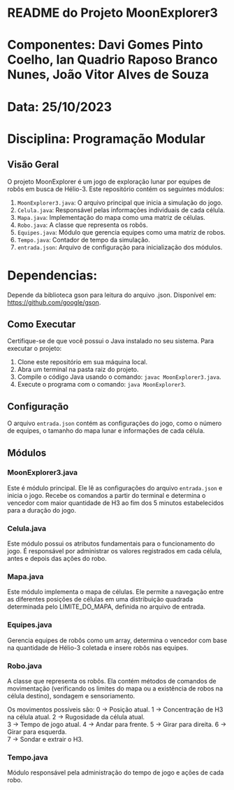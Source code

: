 # README do Projeto MoonExplorer3

# Componentes: Davi Gomes Pinto Coelho, Ian Quadrio Raposo Branco Nunes, João Vitor Alves de Souza
# Data: 25/10/2023
# Disciplina: Programação Modular

## Visão Geral

O projeto MoonExplorer é um jogo de exploração lunar por equipes de robôs em busca de Hélio-3. Este repositório contém os seguintes módulos:

1. `MoonExplorer3.java`: O arquivo principal que inicia a simulação do jogo.
2. `Celula.java`: Responsável pelas informações individuais de cada célula.
3. `Mapa.java`: Implementação do mapa como uma matriz de células.
4. `Robo.java`: A classe que representa os robôs.
5. `Equipes.java`: Módulo que gerencia equipes como uma matriz de robos.
6. `Tempo.java`: Contador de tempo da simulação.
7. `entrada.json`: Arquivo de configuração para inicialização dos módulos.

# Dependencias:

Depende da biblioteca gson para leitura do arquivo .json.
Disponível em: https://github.com/google/gson.


## Como Executar

Certifique-se de que você possui o Java instalado no seu sistema. Para executar o projeto:

1. Clone este repositório em sua máquina local.
2. Abra um terminal na pasta raiz do projeto.
3. Compile o código Java usando o comando: `javac MoonExplorer3.java`.
4. Execute o programa com o comando: `java MoonExplorer3`.

## Configuração

O arquivo `entrada.json` contém as configurações do jogo, como o número de equipes, o tamanho do mapa lunar e informações de cada célula.

## Módulos

### MoonExplorer3.java

Este é módulo principal. Ele lê as configurações do arquivo `entrada.json` e inicia o jogo.
Recebe os comandos a partir do terminal e determina o vencedor com maior quantidade de H3 ao fim dos 5 minutos estabelecidos para a duração do jogo.

### Celula.java

Este módulo possui os atributos fundamentais para o funcionamento do jogo. É responsável por administrar os valores registrados em cada célula, antes e depois das ações do robo.

### Mapa.java

Este módulo implementa o mapa de células. Ele permite a navegação entre as diferentes posições de células em uma distribuição quadrada determinada pelo LIMITE_DO_MAPA, definida
no arquivo de entrada.

### Equipes.java

Gerencia equipes de robôs como um array, determina o vencedor com base na quantidade de Hélio-3 coletada e insere robôs nas equipes.

### Robo.java

A classe que representa os robôs. Ela contém métodos de comandos de movimentação (verificando os limites do mapa ou a existência de robos na célula destino), sondagem e sensoriamento.

Os movimentos possíveis são:
0 -> Posição atual.
1 -> Concentração de H3 na célula atual.
2 -> Rugosidade da célula atual.             
3 -> Tempo de jogo atual.
4 -> Andar para frente.
5 -> Girar para direita.
6 -> Girar para esquerda.            
7 -> Sondar e extrair o H3.

### Tempo.java

Módulo responsável pela administração do tempo de jogo e ações de cada robo.


